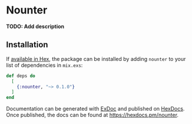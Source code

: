 # Nounter

**TODO: Add description**

## Installation

If [available in Hex](https://hex.pm/docs/publish), the package can be installed
by adding `nounter` to your list of dependencies in `mix.exs`:

```elixir
def deps do
  [
    {:nounter, "~> 0.1.0"}
  ]
end
```

Documentation can be generated with [ExDoc](https://github.com/elixir-lang/ex_doc)
and published on [HexDocs](https://hexdocs.pm). Once published, the docs can
be found at <https://hexdocs.pm/nounter>.

